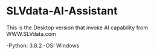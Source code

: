 # SLVdata-AI-Assistant
This is the Desktop version that invoke AI capability from WWW.SLVdata.com

-Python: 3.8.2
-OS: Windows
